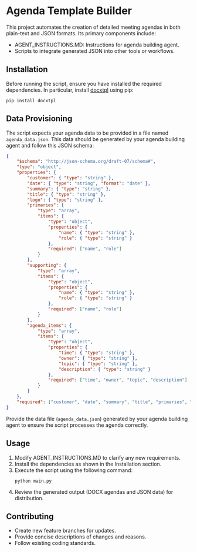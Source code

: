 # Agenda Template Builder

This project automates the creation of detailed meeting agendas in both plain-text and JSON formats. Its primary components include:

- AGENT_INSTRUCTIONS.MD: Instructions for agenda building agent.
- Scripts to integrate generated JSON into other tools or workflows.

## Installation

Before running the script, ensure you have installed the required dependencies. In particular, install [docxtpl](https://pypi.org/project/docxtpl/) using pip:

```
pip install docxtpl
```

## Data Provisioning

The script expects your agenda data to be provided in a file named `agenda_data.json`. This data should be generated by your agenda building agent and follow this JSON schema:

```json
{
    "$schema": "http://json-schema.org/draft-07/schema#",
    "type": "object",
    "properties": {
        "customer": { "type": "string" },
        "date": { "type": "string", "format": "date" },
        "summary": { "type": "string" },
        "title": { "type": "string" },
        "logo": { "type": "string" },
        "primaries": {
            "type": "array",
            "items": {
                "type": "object",
                "properties": {
                    "name": { "type": "string" },
                    "role": { "type": "string" }
                },
                "required": ["name", "role"]
            }
        },
        "supporting": {
            "type": "array",
            "items": {
                "type": "object",
                "properties": {
                    "name": { "type": "string" },
                    "role": { "type": "string" }
                },
                "required": ["name", "role"]
            }
        },
        "agenda_items": {
            "type": "array",
            "items": {
                "type": "object",
                "properties": {
                    "time": { "type": "string" },
                    "owner": { "type": "string" },
                    "topic": { "type": "string" },
                    "description": { "type": "string" }
                },
                "required": ["time", "owner", "topic", "description"]
            }
        }
    },
    "required": ["customer", "date", "summary", "title", "primaries", "supporting", "agenda_items"]
}
```

Provide the data file (`agenda_data.json`) generated by your agenda building agent to ensure the script processes the agenda correctly.

## Usage

1. Modify AGENT_INSTRUCTIONS.MD to clarify any new requirements.
2. Install the dependencies as shown in the Installation section.
3. Execute the script using the following command:
   ```
   python main.py
   ```
4. Review the generated output (DOCX agendas and JSON data) for distribution.

## Contributing

- Create new feature branches for updates.
- Provide concise descriptions of changes and reasons.
- Follow existing coding standards.

